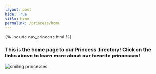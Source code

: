 ```yaml
---
layout: post
hide: True
title: Home
permalink: /princess/home
---
```


{% include nav_princess.html %}

### This is the home page to our Princess directory! Click on the links above to learn more about our favorite princesses!

![smiling princesses]({{site.baseurl}}/images/princesses/happy.png)